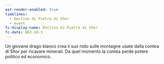 ```yaml
---
aat-render-enabled: true
timelines:
  - Declino di Pietra di Shor
  - event
fc-display-name: Declino di Pietra di Shor
fc-date: 863-10-3
---
```


Un giovane drago bianco crea il suo nido sulle montagne usate dalla contea di Shor per ricavare minerali. Da quel momento la contea perde potere politico ed economico.